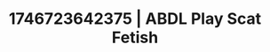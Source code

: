 ---
categories:
- Cinematic erotica
- Intimate reveal
- AI-generated
- Romantic kink
- Erotic transformation
- ASMR
- Erotic slow burn
- Cosplay
image: /assets/images/1746723642375.webp
layout: post
seo:
  description: Featured content with artistic Scat Fetish, ABDL Play. HD images available.
  keywords: Scat Fetish, ABDL Play
  og_image: /assets/images/1746723642375.webp
  schema_type: VisualArtwork
tags:
- ABDL Play
- '#1746723642375'
- Scat Fetish
title: 1746723642375 | ABDL Play Scat Fetish
---